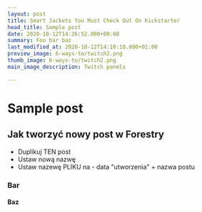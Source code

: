 ```yaml
---
layout: post
title: Smart Jackets You Must Check Out On Kickstarter
head_title: Sample post
date: 2020-10-12T14:26:52.000+00:00
summary: Foo bar baz
last_modified_at: 2020-10-12T14:10:10.000+01:00
preview_image: 6-ways-to/twitch2.png
thumb_image: 6-ways-to/twitch2.png
main_image_description: Twitch panels

---
```

# Sample post

## Jak tworzyć nowy post w Forestry
- Duplikuj TEN post
- Ustaw nową nazwę
- Ustaw nazewę PLIKU na - data "utworzenia" + nazwa postu

### Bar 

#### Baz